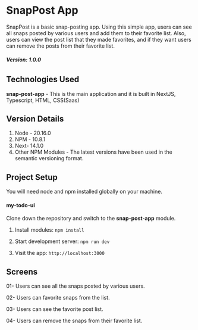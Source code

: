 # SnapPost App

SnapPost is a basic snap-posting app. Using this simple app, users can see all snaps posted by various users and add them to their favorite list. Also, users can view the post list that they made favorites, and if they want users can remove the posts from their favorite list.

###### **Version: 1.0.0**

## Technologies Used
**snap-post-app** - This is the main application and it is built in NextJS, Typescript, HTML, CSS(Saas)

## Version Details

1. Node - 20.16.0
2. NPM - 10.8.1
3. Next- 14.1.0
4. Other NPM Modules - The latest versions have been used in the semantic versioning format.
   
## Project Setup
You will need node and npm installed globally on your machine.

#### my-todo-ui
Clone down the repository and switch to the **snap-post-app** module. 

1. Install modules:
`npm install`  

2. Start development server:
`npm run dev`  

3. Visit the app:
`http://localhost:3000` 


## Screens

01- Users can see all the snaps posted by various users.

02- Users can favorite snaps from the list.

03- Users can see the favorite post list.

04- Users can remove the snaps from their favorite list.
